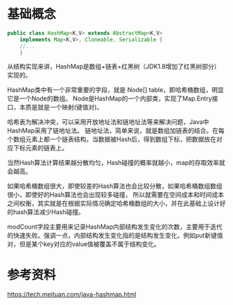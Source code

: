 # 基础概念

```java
public class HashMap<K,V> extends AbstractMap<K,V>
    implements Map<K,V>, Cloneable, Serializable {
    //...
    }
```

从结构实现来讲，HashMap是数组+链表+红黑树（JDK1.8增加了红黑树部分）实现的。

HashMap类中有一个非常重要的字段，就是 Node[] table，即哈希桶数组，明显它是一个Node的数组。
Node是HashMap的一个内部类，实现了Map.Entry接口，本质是就是一个映射(键值对)。

哈希表为解决冲突，可以采用开放地址法和链地址法等来解决问题，Java中HashMap采用了链地址法。
链地址法，简单来说，就是数组加链表的结合。在每个数组元素上都一个链表结构，当数据被Hash后，得到数组下标，把数据放在对应下标元素的链表上。

当然Hash算法计算结果越分散均匀，Hash碰撞的概率就越小，map的存取效率就会越高。

如果哈希桶数组很大，即使较差的Hash算法也会比较分散，如果哈希桶数组数组很小，即使好的Hash算法也会出现较多碰撞，
所以就需要在空间成本和时间成本之间权衡，其实就是在根据实际情况确定哈希桶数组的大小，并在此基础上设计好的hash算法减少Hash碰撞。

modCount字段主要用来记录HashMap内部结构发生变化的次数，主要用于迭代的快速失败。强调一点，内部结构发生变化指的是结构发生变化，例如put新键值对，但是某个key对应的value值被覆盖不属于结构变化。

# 参考资料
https://tech.meituan.com/java-hashmap.html
